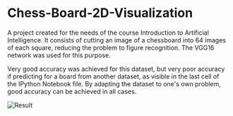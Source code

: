 # Chess-Board-2D-Visualization
A project created for the needs of the course Introduction to Artificial Intelligence. It consists of cutting an image of a chessboard into 64 images of each square, reducing the problem to figure recognition. The VGG16 network was used for this purpose.

Very good accuracy was achieved for this dataset, but very poor accuracy if predicting for a board from another dataset, as visible in the last cell of the IPython Notebook file. By adapting the dataset to one's own problem, good accuracy can be achieved in all cases.


![Result](https://github.com/tin-marusic/Chess-Board-2D-Visualization/assets/80029289/6cdd39b4-c912-4f51-ab18-08b570988bc8)
